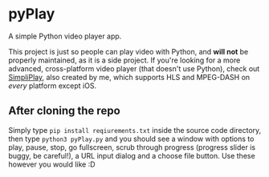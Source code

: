 # pyPlay
A simple Python video player app.

This project is just so people can play video with Python, and **will not** be properly maintained, as it is a side project. If you're looking for a more advanced, cross-platform video player (that doesn't use Python), check out [SimpliPlay](https://simpliplay.netlify.app), also created by me, which supports HLS and MPEG-DASH on *every* platform except iOS.

## After cloning the repo
Simply type 
`pip install reqiurements.txt`
inside the source code directory, then type
`python3 pyPlay.py`
and you should see a window with options to play, pause, stop, go fullscreen, scrub through progress (progress slider is buggy, be careful!), a URL input dialog and a choose file button. Use these however you would like :D
